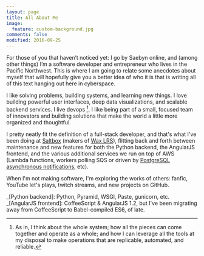 ```yaml
---
layout: page
title: All About Me
image:
  feature: custom-background.jpg
comments: false
modified: 2016-09-25
---
```


For those of you that haven’t noticed yet: I go by Saebyn online, and (among other things) I’m a software developer and entrepreneur who lives in the Pacific Northwest. This is where I am going to relate some anecdotes about myself that will hopefully give you a better idea of who it is that is writing all of this text hanging out here in cyberspace.

I like solving problems, building systems, and learning new things. I love building powerful user interfaces, deep data visualizations, and scalable backend services. I live devops [^devops]. I like being part of a small, focused team of innovators and building solutions that make the world a little more organized and thoughtful.

I pretty neatly fit the definition of a full-stack developer, and that's what I've been doing at [Saltbox](https://www.saltbox.com/) (makers of [Wax LRS](https://www.waxlrs.com/)), flitting back and forth between maintenance and new features for both the Python backend, the AngularJS frontend, and the various additional services we run on top of AWS (Lambda functions, workers polling SQS or driven by [PostgreSQL asynchronous notifications](https://www.postgresql.org/docs/current/static/sql-notify.html), etc).

When I'm not making software, I'm exploring the works of others: fanfic, YouTube let's plays, twitch streams, and new projects on GitHub.

[^devops]: As in, I think about the whole system; how all the pieces can come together and operate as a whole; and how I can leverage all the tools at my disposal to make operations that are replicable, automated, and reliable.

_[Python backend]: Python, Pyramid, WSGI, Paste, gunicorn, etc.
_[AngularJS frontend]: CoffeeScript & AngularJS 1.2, but I've been migrating away from CoffeeScript to Babel-compiled ES6, of late.
